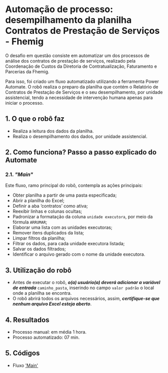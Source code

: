 # Automação de processo: desempilhamento da planilha Contratos de Prestação de Serviços - Fhemig

O desafio em questão consiste em automatizar um dos processos de análise dos contratos de prestação de serviços, realizado pela Coordenação de Custos da Diretoria de Contratualização, Faturamento e Parcerias da Fhemig.

Para isso, foi criado um fluxo automatizado utilizando a ferramenta Power Automate. O robô realiza o preparo da planilha que contém o Relatório de Contratos de Prestação de Serviços e o seu desempilhamento, por unidade assistencial, tendo a necessidade de intervenção humana apenas para iniciar o processo.

## 1. O que o robô faz
- Realiza a leitura dos dados da planilha.
- Realiza o desempilhamento dos dados, por unidade assistencial.

## 2. Como funciona? Passo a passo explicado do Automate
### 2.1. _"Main"_
Este fluxo, ramo principal do robô, contempla as ações principais:

- Obter planilha a partir de uma pasta especificada;
- Abrir a planilha do Excel;
- Definir a aba ‘contratos’ como ativa;
- Reexibir linhas e colunas ocultas;
- Padronizar a formatação da coluna `unidade executora`, por meio da fórmula `ARRUMAR`;
- Elaborar uma lista com as unidades executoras;
- Remover itens duplicados da lista;
- Limpar filtros da planilha;
- Filtrar os dados, para cada unidade executora listada;
- Salvar os dados filtrados;
- Identificar o arquivo gerado com o nome da unidade executora.

## 3. Utilização do robô
- Antes de executar o robô, ___o(a) usuário(a) deverá adicionar a variável de entrada___ `caminho_pasta`, inserindo no campo `valor padrão` o local onde a planilha se encontra.
- O robô abrirá todos os arquivos necessários, assim, ___certifique-se que nenhum arquivo Excel esteja aberto___.

## 4. Resultados
- Processo manual: em média 1 hora.
- Processo automatizado: 07 min.

## 5. Códigos
- Fluxo ['Main'](https://raw.githubusercontent.com/automatiza-mg/biblioteca-de-robos/refs/heads/main/robos/site/fhemig/desempilhamento_main.txt)